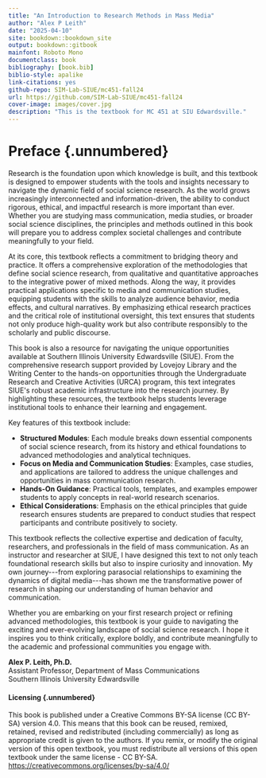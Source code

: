 ```yaml
---
title: "An Introduction to Research Methods in Mass Media"
author: "Alex P Leith"
date: "2025-04-10"
site: bookdown::bookdown_site
output: bookdown::gitbook
mainfont: Roboto Mono
documentclass: book
bibliography: [book.bib]
biblio-style: apalike
link-citations: yes
github-repo: SIM-Lab-SIUE/mc451-fall24
url: https://github.com/SIM-Lab-SIUE/mc451-fall24
cover-image: images/cover.jpg
description: "This is the textbook for MC 451 at SIU Edwardsville."
---
```


# Preface {.unnumbered}

Research is the foundation upon which knowledge is built, and this textbook is designed to empower students with the tools and insights necessary to navigate the dynamic field of social science research. As the world grows increasingly interconnected and information-driven, the ability to conduct rigorous, ethical, and impactful research is more important than ever. Whether you are studying mass communication, media studies, or broader social science disciplines, the principles and methods outlined in this book will prepare you to address complex societal challenges and contribute meaningfully to your field.

At its core, this textbook reflects a commitment to bridging theory and practice. It offers a comprehensive exploration of the methodologies that define social science research, from qualitative and quantitative approaches to the integrative power of mixed methods. Along the way, it provides practical applications specific to media and communication studies, equipping students with the skills to analyze audience behavior, media effects, and cultural narratives. By emphasizing ethical research practices and the critical role of institutional oversight, this text ensures that students not only produce high-quality work but also contribute responsibly to the scholarly and public discourse.

This book is also a resource for navigating the unique opportunities available at Southern Illinois University Edwardsville (SIUE). From the comprehensive research support provided by Lovejoy Library and the Writing Center to the hands-on opportunities through the Undergraduate Research and Creative Activities (URCA) program, this text integrates SIUE's robust academic infrastructure into the research journey. By highlighting these resources, the textbook helps students leverage institutional tools to enhance their learning and engagement.

Key features of this textbook include:

-   **Structured Modules**: Each module breaks down essential components of social science research, from its history and ethical foundations to advanced methodologies and analytical techniques.
-   **Focus on Media and Communication Studies**: Examples, case studies, and applications are tailored to address the unique challenges and opportunities in mass communication research.
-   **Hands-On Guidance**: Practical tools, templates, and examples empower students to apply concepts in real-world research scenarios.
-   **Ethical Considerations**: Emphasis on the ethical principles that guide research ensures students are prepared to conduct studies that respect participants and contribute positively to society.

This textbook reflects the collective expertise and dedication of faculty, researchers, and professionals in the field of mass communication. As an instructor and researcher at SIUE, I have designed this text to not only teach foundational research skills but also to inspire curiosity and innovation. My own journey---from exploring parasocial relationships to examining the dynamics of digital media---has shown me the transformative power of research in shaping our understanding of human behavior and communication.

Whether you are embarking on your first research project or refining advanced methodologies, this textbook is your guide to navigating the exciting and ever-evolving landscape of social science research. I hope it inspires you to think critically, explore boldly, and contribute meaningfully to the academic and professional communities you engage with.

**Alex P. Leith, Ph.D.**\
Assistant Professor, Department of Mass Communications\
Southern Illinois University Edwardsville

#### Licensing {.unnumbered}

This book is published under a Creative Commons BY-SA license (CC BY-SA) version 4.0. This means that this book can be reused, remixed, retained, revised and redistributed (including commercially) as long as appropriate credit is given to the authors. If you remix, or modify the original version of this open textbook, you must redistribute all versions of this open textbook under the same license - CC BY-SA. <https://creativecommons.org/licenses/by-sa/4.0/>
